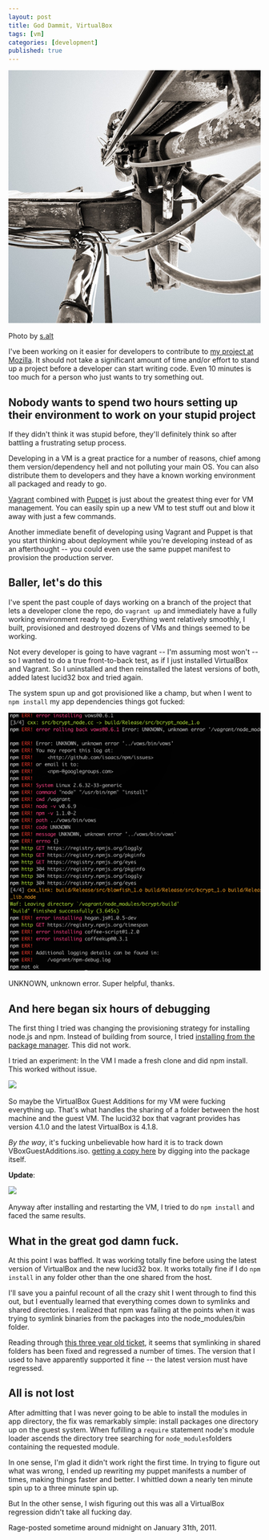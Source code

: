 ```yaml
---
layout: post
title: God Dammit, VirtualBox
tags: [vm]
categories: [development]
published: true
---
```

<aside>
<img src="/assets/machine.jpg">
<p>Photo by <a href="http://www.flickr.com/photos/salz/">s.alt</a></p>
</aside>

I've been working on it easier for developers to contribute to
[my project at Mozilla](https://github.com/mozilla/openbadges). It should not
take a significant amount of time and/or effort to stand up a project before a
developer can start writing code. Even 10 minutes is too much for a person who
just wants to try something out.

## Nobody wants to spend two hours setting up their environment to work on your stupid project

If they didn't think it was stupid before, they'll definitely think so after
battling a frustrating setup process.

Developing in a VM is a great practice for a number of reasons, chief among
them version/dependency hell and not polluting your main OS. You can also
distribute them to developers and they have a known working environment all
packaged and ready to go.

[Vagrant](http://vagrantup.com/) combined with
[Puppet](http://puppetlabs.com/) is just about the greatest thing ever for VM
management. You can easily spin up a new VM to test stuff out and blow it away
with just a few commands.

Another immediate benefit of developing using Vagrant and Puppet is that you
start thinking about deployment while you're developing instead of as an
afterthought -- you could even use the same puppet manifest to provision the
production server.

## Baller, let's do this

I've spent the past couple of days working on a branch of the project that
lets a developer clone the repo, do `vagrant up` and immediately have a fully
working environment ready to go. Everything went relatively smoothly, I built,
provisioned and destroyed dozens of VMs and things seemed to be working.

Not every developer is going to have vagrant -- I'm assuming most won't -- so
I wanted to do a true front-to-back test, as if I just installed VirtualBox
and Vagrant. So I uninstalled and then reinstalled the latest versions of
both, added latest lucid32 box and tried again.

The system spun up and got provisioned like a champ, but when I went to `npm
install` my app dependencies things got fucked:

<aside>
<img src="/assets/npm-fucked.png">
<p>UNKNOWN, unknown error. Super helpful, thanks.</p>
</aside>

## And here began six hours of debugging

The first thing I tried was changing the provisioning strategy for installing
node.js and npm. Instead of building from source, I tried
[installing from the package manager](https://github.com/joyent/node/wiki/Installing-Node.js-via-package-manager). This
did not work.

I tried an experiment: In the VM I made a fresh clone and did npm
install. This worked without issue.

<aside class='no-stretch'>
<img src=" http://cl.ly/1C2D0E3P1s3M0k1Z2t0g/Screen%20Shot%202012-01-31%20at%205.54.01%20PM.png">
</aside>
 
So maybe the VirtualBox Guest Additions for my VM were fucking everything
up. That's what handles the sharing of a folder between the host machine and
the guest VM. The lucid32 box that vagrant provides has version 4.1.0 and the
latest VirtualBox is 4.1.8.

*By the way*,  it's fucking unbelievable how hard it is to track down VBoxGuestAdditions.iso.
[getting a copy here](https://launchpad.net/ubuntu/+source/virtualbox-guest-additions-iso)
by digging into the package itself.

**Update**:
<aside class='no-stretch'>
<img src="http://cl.ly/2T3T1Q1P2J3K2x3W2c1y/Screen%20Shot%202012-01-31%20at%205.37.31%20PM.png">
</aside>

Anyway after installing and restarting the VM, I tried to do `npm install` and
faced the same results.

## What in the great god damn fuck.

At this point I was baffled. It was working totally fine before using the
latest version of VirtualBox and the new lucid32 box. It works totally fine if
I do `npm install` in any folder other than the one shared from the host.

I'll save you a painful recount of all the crazy shit I went through to find
this out, but I eventually learned that everything comes down to symlinks and
shared directories. I realized that npm was failing at the points when it was
trying to symlink binaries from the packages into the node_modules/bin folder.

Reading through
[this three year old ticket](https://www.virtualbox.org/ticket/818), it seems
that symlinking in shared folders has been fixed and regressed a number of
times. The version that I used to have apparently supported it fine -- the
latest version must have regressed.

## All is not lost

After admitting that I was never going to be able to install the modules in
app directory, the fix was remarkably simple: install packages one directory
up on the guest system. When fufilling a `require` statement node's module
loader ascends the directory tree searching for `node_modules`folders
containing the requested module.

In one sense, I'm glad it didn't work right the first time. In trying to
figure out what was wrong, I ended up rewriting my puppet manifests a number
of times, making things faster and better. I whittled down a nearly ten minute
spin up to a three minute spin up.

But In the other sense, I wish figuring out this was all a VirtualBox
regression didn't take all fucking day.

<footer>
Rage-posted sometime around midnight on January 31th, 2011.
</footer>
